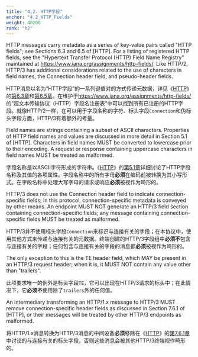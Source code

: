 ```yaml
---
title: "4.2. HTTP字段"
anchor: "4.2_HTTP_Fields"
weight: 40200
rank: "h2"
---
```


HTTP messages carry metadata as a series of key-value pairs called "HTTP fields"; see Sections 6.3 and 6.5 of [HTTP]. For a listing of registered HTTP fields, see the "Hypertext Transfer Protocol (HTTP) Field Name Registry" maintained at <https://www.iana.org/assignments/http-fields/>. Like HTTP/2, HTTP/3 has additional considerations related to the use of characters in field names, the Connection header field, and pseudo-header fields.

HTTP消息以名为“HTTP字段”的一系列键值对的方式传递元数据，详见《[HTTP]()》的[第6.3章]()和[第6.5章]()。在维护于<https://www.iana.org/assignments/http-fields/>的“超文本传输协议（HTTP）字段名注册表”中可以找到所有已注册的HTTP字段。就像HTTP/2一样，在可以用于字段名称的字符、标头字段`Connection`和伪标头字段方面，HTTP/3有着额外的考量。

Field names are strings containing a subset of ASCII characters. Properties of HTTP field names and values are discussed in more detail in Section 5.1 of [HTTP]. Characters in field names MUST be converted to lowercase prior to their encoding. A request or response containing uppercase characters in field names MUST be treated as malformed.

字段名称是以ASCII字符形成的字符串。《[HTTP]()》的[第5.1章]()详细讨论了HTTP字段名称及其值的各项属性。字段名称中的所有字母**必须**在编码前被转换为其小写形式。在字段名称中处理大写字母的请求或响应**必须**被视作为畸形的。

HTTP/3 does not use the Connection header field to indicate connection-specific fields; in this protocol, connection-specific metadata is conveyed by other means. An endpoint MUST NOT generate an HTTP/3 field section containing connection-specific fields; any message containing connection-specific fields MUST be treated as malformed.

HTTP/3并不使用标头字段`Connection`来标识与连接有关的字段；在本协议中，使用其他方式来传递与连接有关的元数据。终端创建的HTTP/3字段组中**必须不**包含与连接有关的字段；任何包含与连接有关的字段的消息都**必须**被视作为畸形的。

The only exception to this is the TE header field, which MAY be present in an HTTP/3 request header; when it is, it MUST NOT contain any value other than "trailers".

此项要求唯一的例外是标头字段`TE`，它可以出现在HTTP/3请求的标头中；在此情况下，它**必须不**使用除了`trailers`外的任何值。

An intermediary transforming an HTTP/1.x message to HTTP/3 MUST remove connection-specific header fields as discussed in Section 7.6.1 of [HTTP], or their messages will be treated by other HTTP/3 endpoints as malformed.

将HTTP/1.x消息转换为HTTP/3消息的中间设备**必须**移除在《[HTTP]()》的[第7.6.1章]()中讨论的与连接有关的标头字段，否则这些消息会被其他HTTP/3终端视作畸形的。

